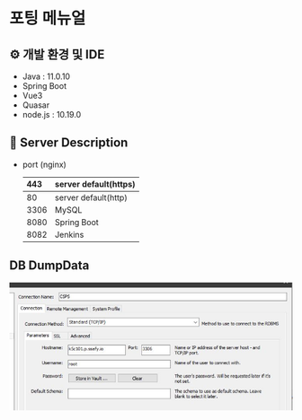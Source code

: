 # 포팅 메뉴얼 

## ⚙ 개발 환경 및 IDE

- Java : 11.0.10
- Spring Boot
- Vue3
- Quasar
- node.js : 10.19.0



## 🐤 Server Description

- port (nginx)
 

    | 443  | server default(https)     |
    | ---- | ------------------------- |
    | 80   | server default(http)      |
    | 3306 | MySQL                     |
    | 8080 | Spring Boot               |
    | 8082 | Jenkins                   |

## DB DumpData
![db접속정보](README.assets/db_connect.JPG)


